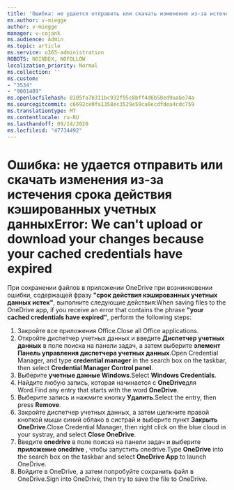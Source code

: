 ```yaml
---
title: 'Ошибка: не удается отправить или скачать изменения из-за истечения срока действия кэшированных учетных данных'
ms.author: v-miegge
author: v-miegge
manager: v-cojank
ms.audience: Admin
ms.topic: article
ms.service: o365-administration
ROBOTS: NOINDEX, NOFOLLOW
localization_priority: Normal
ms.collection: ''
ms.custom:
- "3534"
- "9001489"
ms.openlocfilehash: 8105fa7b311bc932f95c8bff4d6b58ed9aabe74a
ms.sourcegitcommit: c6692ce0fa1358ec3529e59ca0ecdfdea4cdc759
ms.translationtype: MT
ms.contentlocale: ru-RU
ms.lasthandoff: 09/14/2020
ms.locfileid: "47734492"
---
```

# <a name="error-we-cant-upload-or-download-your-changes-because-your-cached-credentials-have-expired"></a><span data-ttu-id="b6294-102">Ошибка: не удается отправить или скачать изменения из-за истечения срока действия кэшированных учетных данных</span><span class="sxs-lookup"><span data-stu-id="b6294-102">Error: We can't upload or download your changes because your cached credentials have expired</span></span>

<span data-ttu-id="b6294-103">При сохранении файлов в приложении OneDrive при возникновении ошибки, содержащей фразу **"срок действия кэшированных учетных данных истек"**, выполните следующие действия:</span><span class="sxs-lookup"><span data-stu-id="b6294-103">When saving files to the OneDrive app, if you receive an error that contains the phrase **"your cached credentials have expired"**, perform the following steps:</span></span>

1. <span data-ttu-id="b6294-104">Закройте все приложения Office.</span><span class="sxs-lookup"><span data-stu-id="b6294-104">Close all Office applications.</span></span>
1. <span data-ttu-id="b6294-105">Откройте диспетчер учетных данных и введите **Диспетчер учетных данных** в поле поиска на панели задач, а затем выберите **элемент Панель управления диспетчера учетных данных**.</span><span class="sxs-lookup"><span data-stu-id="b6294-105">Open Credential Manager, and type **credential manager** in the search box on the taskbar, then select **Credential Manager Control panel**.</span></span>
1. <span data-ttu-id="b6294-106">Выберите **учетные данные Windows**.</span><span class="sxs-lookup"><span data-stu-id="b6294-106">Select **Windows Credentials**.</span></span>
1. <span data-ttu-id="b6294-107">Найдите любую запись, которая начинается с **OneDrive**для Word.</span><span class="sxs-lookup"><span data-stu-id="b6294-107">Find any entry that starts with the word **OneDrive**.</span></span>
1. <span data-ttu-id="b6294-108">Выберите запись и нажмите кнопку **Удалить**.</span><span class="sxs-lookup"><span data-stu-id="b6294-108">Select the entry, then press **Remove**.</span></span>
1. <span data-ttu-id="b6294-109">Закройте диспетчер учетных данных, а затем щелкните правой кнопкой мыши синий облако в систрай и выберите пункт **Закрыть OneDrive**.</span><span class="sxs-lookup"><span data-stu-id="b6294-109">Close Credential Manager, then right click on the blue cloud in your systray, and select **Close OneDrive**.</span></span>
1. <span data-ttu-id="b6294-110">Введите **onedrive** в поле поиска на панели задач и выберите **приложение onedrive** , чтобы запустить onedrive.</span><span class="sxs-lookup"><span data-stu-id="b6294-110">Type **OneDrive** into the search box on the taskbar and select **OneDrive App** to launch OneDrive.</span></span>
1. <span data-ttu-id="b6294-111">Войдите в OneDrive, а затем попробуйте сохранить файл в OneDrive.</span><span class="sxs-lookup"><span data-stu-id="b6294-111">Sign into OneDrive, then try to save the file to OneDrive.</span></span>

